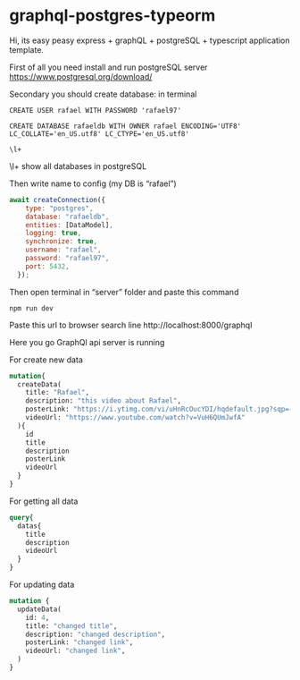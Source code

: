 # graphql-postgres-typeorm

Hi, its easy peasy express + graphQL + postgreSQL + typescript application template.

First of all you need install and run postgreSQL server https://www.postgresql.org/download/

Secondary you should create database:
in terminal

```
CREATE USER rafael WITH PASSWORD 'rafael97'

CREATE DATABASE rafaeldb WITH OWNER rafael ENCODING='UTF8' LC_COLLATE='en_US.utf8' LC_CTYPE='en_US.utf8'

\l+
```
\l+ show all databases in postgreSQL

Then write name to config (my DB is “rafael”)
```js
await createConnection({
    type: "postgres",
    database: "rafaeldb",
    entities: [DataModel],
    logging: true,
    synchronize: true,
    username: "rafael",
    password: "rafael97",
    port: 5432,
  });
```

Then open terminal in “server” folder and paste this command 
```
npm run dev
```

Paste this url to browser search line 
http://localhost:8000/graphql 

Here you go GraphQl api server is running 

For create new data 

```graphql
mutation{
  createData(
    title: "Rafael", 
    description: "this video about Rafael", 
    posterLink: "https://i.ytimg.com/vi/uHnRcOucYDI/hqdefault.jpg?sqp=-oaymwEcCNACELwBSFXyq4qpAw4IARUAAIhCGAFwAcABBg==&rs=AOn4CLB0e6EddvWYjntzLrugAPTlM3Xh-Q", 
    videoUrl: "https://www.youtube.com/watch?v=VuH6QUmJwfA"
  ){
    id
    title
    description
    posterLink
    videoUrl
  }
}

```

For getting all data
```graphql
query{
  datas{
    title
    description
    videoUrl
  }
}
```

For updating data
```graphql
mutation {
  updateData(
    id: 4,
    title: "changed title",
    description: "changed description", 
    posterLink: "changed link", 
    videoUrl: "changed link",
  )
}
```



